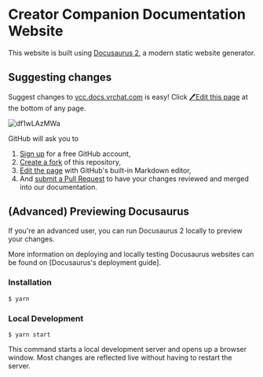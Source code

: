 # Creator Companion Documentation Website
This website is built using [Docusaurus 2](https://docusaurus.io/), a modern static website generator.

## Suggesting changes
Suggest changes to [vcc.docs.vrchat.com](https://vcc.docs.vrchat.com/) is easy! Click [🖊Edit this page](https://github.com/vrchat-community/creator-companion/edit/main/Docs/docs/index.md) at the bottom of any page.

![df1wLAzMWa](https://user-images.githubusercontent.com/117199600/234874085-d792773c-ac9b-4920-b966-a5666bbb9e20.png)

GitHub will ask you to
1. [Sign up](https://github.com/join) for a free GitHub account,
2. [Create a fork](https://github.com/vrchat-community/creator-companion/fork) of this repository,
3. [Edit the page](https://github.com/vrchat-community/creator-companion/edit/main/Docs/docs/index.md) with GitHub's built-in Markdown editor,
4. And [submit a Pull Request](https://github.com/vrchat-community/creator-companion/compare) to have your changes reviewed and merged into our documentation.

## (Advanced) Previewing Docusaurus

If you're an advanced user, you can run Docusaurus 2 locally to preview your changes. 

More information on deploying and locally testing Docusaurus websites can be found on [Docusaurus's deployment guide]. 

### Installation

```
$ yarn
```

### Local Development

```
$ yarn start
```

This command starts a local development server and opens up a browser window. Most changes are reflected live without having to restart the server.
